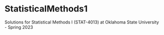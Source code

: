 # StatisticalMethods1
 Solutions for Statistical Methods I (STAT-4013) at Oklahoma State University - Spring 2023
